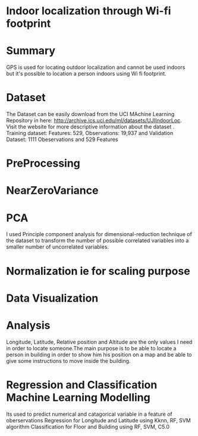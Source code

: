 # Indoor localization through Wi-fi footprint 

# Summary
GPS is used for locating outdoor localization and cannot be used indoors but it's possible to location a person indoors using Wi fi footprint.

# Dataset
The Dataset can be easily download from the UCI MAchine Learning Repository in here: http://archive.ics.uci.edu/ml/datasets/UJIIndoorLoc. Visit the website for more descriptive information about the dataset . Training dataset: Features: 529, Observations: 19,937 and Validation Dataset: 1111 Obeservations and 529 Features

# PreProcessing
# NearZeroVariance 
# PCA
I used Principle component analysis for dimensional-reduction technique of the dataset to transform the number of possible correlated variables into a smaller number of uncorrelated variables.
# Normalization ie for scaling purpose

# Data Visualization

# Analysis
Longitude, Latitude, Relative position and Altitude are the only values I need in order to locate someone.The main purpose is to be able to locate a person in building in order to show him his position on a map and be able to give some instructions to move inside the building.

# Regression and Classification Machine Learning Modelling
Its used to predict numerical and catagorical variable in a feature of oberservations
Regression for Longitude and Latitude using Kknn, RF, SVM algorithm 
Classification for Floor and Building using RF, SVM, C5.0 




